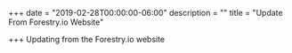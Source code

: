 +++
date = "2019-02-28T00:00:00-06:00"
description = ""
title = "Update From Forestry.io Website"

+++
Updating from the Forestry.io website